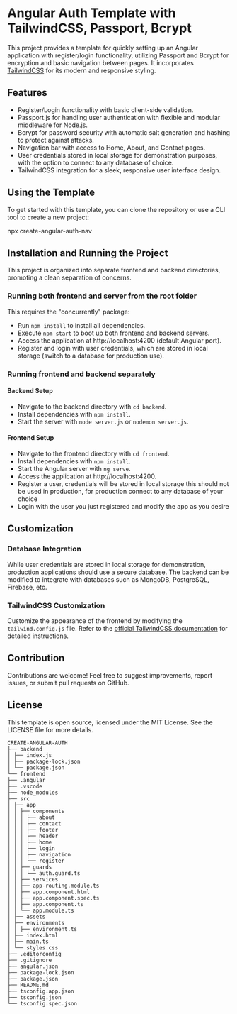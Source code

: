 # Angular Auth Template with TailwindCSS, Passport, Bcrypt

This project provides a template for quickly setting up an Angular application with register/login functionality, utilizing Passport and Bcrypt for encryption and basic navigation between pages. It incorporates [TailwindCSS](https://tailwindcss.com/) for its modern and responsive styling.

## Features

- Register/Login functionality with basic client-side validation.
- Passport.js for handling user authentication with flexible and modular middleware for Node.js.
- Bcrypt for password security with automatic salt generation and hashing to protect against attacks.
- Navigation bar with access to Home, About, and Contact pages.
- User credentials stored in local storage for demonstration purposes, with the option to connect to any database of choice.
- TailwindCSS integration for a sleek, responsive user interface design.

## Using the Template

To get started with this template, you can clone the repository or use a CLI tool to create a new project:

npx create-angular-auth-nav


## Installation and Running the Project

This project is organized into separate frontend and backend directories, promoting a clean separation of concerns.

### Running both frontend and server from the root folder

This requires the "concurrently" package:

- Run `npm install` to install all dependencies.
- Execute `npm start` to boot up both frontend and backend servers.
- Access the application at http://localhost:4200 (default Angular port).
- Register and login with user credentials, which are stored in local storage (switch to a database for production use).

### Running frontend and backend separately

#### Backend Setup

- Navigate to the backend directory with `cd backend`.
- Install dependencies with `npm install`.
- Start the server with `node server.js` or `nodemon server.js`.

#### Frontend Setup

- Navigate to the frontend directory with `cd frontend`.
- Install dependencies with `npm install`.
- Start the Angular server with `ng serve`.
- Access the application at http://localhost:4200.
- Register a user, credentials will be stored in local storage this should not be used in production, for production connect to any database of your choice
- Login with the user you just registered and modify the app as you desire

## Customization

### Database Integration

While user credentials are stored in local storage for demonstration, production applications should use a secure database. The backend can be modified to integrate with databases such as MongoDB, PostgreSQL, Firebase, etc.

### TailwindCSS Customization

Customize the appearance of the frontend by modifying the `tailwind.config.js` file. Refer to the [official TailwindCSS documentation](https://tailwindcss.com/docs) for detailed instructions.

## Contribution

Contributions are welcome! Feel free to suggest improvements, report issues, or submit pull requests on GitHub.

## License

This template is open source, licensed under the MIT License. See the LICENSE file for more details.

```
CREATE-ANGULAR-AUTH
├── backend
│ ├── index.js
│ ├── package-lock.json
│ └── package.json
└── frontend
├── .angular
├── .vscode
├── node_modules
├── src
│ ├── app
│ │ ├── components
│ │ │ ├── about
│ │ │ ├── contact
│ │ │ ├── footer
│ │ │ ├── header
│ │ │ ├── home
│ │ │ ├── login
│ │ │ ├── navigation
│ │ │ └── register
│ │ ├── guards
│ │ │ └── auth.guard.ts
│ │ ├── services
│ │ ├── app-routing.module.ts
│ │ ├── app.component.html
│ │ ├── app.component.spec.ts
│ │ ├── app.component.ts
│ │ └── app.module.ts
│ ├── assets
│ ├── environments
│ │ ├── environment.ts
│ ├── index.html
│ ├── main.ts
│ └── styles.css
├── .editorconfig
├── .gitignore
├── angular.json
├── package-lock.json
├── package.json
├── README.md
├── tsconfig.app.json
├── tsconfig.json
└── tsconfig.spec.json
```
